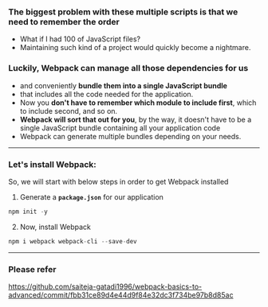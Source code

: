 ### The biggest problem with these multiple scripts is that we need to remember the order
 - What if I had 100 of JavaScript files?
 - Maintaining such kind of a project would quickly become a nightmare.


### Luckily, Webpack can manage all those dependencies for us 
- and conveniently **bundle them into a single JavaScript bundle** 
- that includes all the code needed for the application.
- Now you **don't have to remember which module to include first**, which to include second, and so on.
- **Webpack will sort that out for you**, by the way, it doesn't have to be a single JavaScript bundle containing all your application code
- Webpack can generate multiple bundles depending on your needs.


----

### Let's install Webpack:

So, we will start with below steps in order to get Webpack installed

1. Generate a **`package.json`** for our application

```js
npm init -y
```
2. Now, install Webpack

```js
npm i webpack webpack-cli --save-dev 
```

----

### Please refer

https://github.com/saiteja-gatadi1996/webpack-basics-to-advanced/commit/fbb31ce89d4e44d9f84e32dc3f734be97b8d85ac